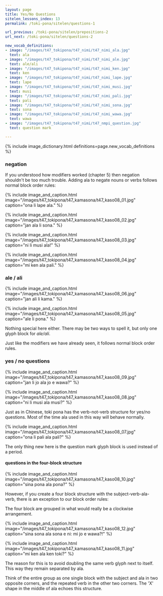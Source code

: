 ```yaml
---
layout: page
title: Yes/No Questions
sitelen_lessons_index: 13
permalink: /toki-pona/sitelen/questions-1

url_previous: /toki-pona/sitelen/prepositions-2
url_next: /toki-pona/sitelen/questions-2

new_vocab_definitions:
- image: "/images/t47_tokipona/t47_nimi/t47_nimi_ala.jpg"
  text: ala
- image: "/images/t47_tokipona/t47_nimi/t47_nimi_ale.jpg"
  text: ale/ali
- image: "/images/t47_tokipona/t47_nimi/t47_nimi_ken.jpg"
  text: ken
- image: "/images/t47_tokipona/t47_nimi/t47_nimi_lape.jpg"
  text: lape
- image: "/images/t47_tokipona/t47_nimi/t47_nimi_musi.jpg"
  text: musi
- image: "/images/t47_tokipona/t47_nimi/t47_nimi_pali.jpg"
  text: pali
- image: "/images/t47_tokipona/t47_nimi/t47_nimi_sona.jpg"
  text: sona
- image: "/images/t47_tokipona/t47_nimi/t47_nimi_wawa.jpg"
  text: wawa
- image: "/images/t47_tokipona/t47_nimi/t47_nmpi_question.jpg"
  text: question mark

---
```



{% include image_dictionary.html definitions=page.new_vocab_definitions %}

### negation

If you understood how modifiers worked (chapter 5) then negation shouldn't be too much trouble. Adding ala to negate nouns or verbs follows normal block order rules:

{% include image_and_caption.html image="/images/t47_tokipona/t47_kamasona/t47_kaso08_01.jpg" caption="ona li lape ala." %}

{% include image_and_caption.html image="/images/t47_tokipona/t47_kamasona/t47_kaso08_02.jpg" caption="jan ala li sona." %}

{% include image_and_caption.html image="/images/t47_tokipona/t47_kamasona/t47_kaso08_03.jpg" caption="ni li musi ala!" %}

{% include image_and_caption.html image="/images/t47_tokipona/t47_kamasona/t47_kaso08_04.jpg" caption="mi ken ala pali." %}

### ale / ali

{% include image_and_caption.html image="/images/t47_tokipona/t47_kamasona/t47_kaso08_06.jpg" caption="jan ali li kama." %}

{% include image_and_caption.html image="/images/t47_tokipona/t47_kamasona/t47_kaso08_05.jpg" caption="ale li pona." %}

Nothing special here either. There may be two ways to spell it, but only one glyph block for _ale/ali_.

Just like the modifiers we have already seen, it follows normal block order rules.

### yes / no questions

{% include image_and_caption.html image="/images/t47_tokipona/t47_kamasona/t47_kaso08_09.jpg" caption="jan li jo ala jo e wawa?" %}

{% include image_and_caption.html image="/images/t47_tokipona/t47_kamasona/t47_kaso08_08.jpg" caption="ni li musi ala musi?" %}

Just as in Chinese, toki pona has the verb-not-verb structure for yes/no questions. Most of the time ala used in this way will behave normally.

{% include image_and_caption.html image="/images/t47_tokipona/t47_kamasona/t47_kaso08_07.jpg" caption="ona li pali ala pali?" %}

The only thing new here is the question mark glyph block is used instead of a period.

#### questions in the four-block structure

{% include image_and_caption.html image="/images/t47_tokipona/t47_kamasona/t47_kaso08_10.jpg" caption="sina pona ala pona?" %}

However, if you create a four block structure with the subject-verb-ala-verb, there is an exception to our block order rules:

The four block are grouped in what would really be a clockwise arrangement.

{% include image_and_caption.html image="/images/t47_tokipona/t47_kamasona/t47_kaso08_12.jpg" caption="sina sona ala sona e ni: mi jo e wawa?!" %}


{% include image_and_caption.html image="/images/t47_tokipona/t47_kamasona/t47_kaso08_11.jpg" caption="mi ken ala ken toki?" %}

The reason for this is to avoid doubling the same verb glyph next to itself. This way they remain separated by ala.

Think of the entire group as one single block with the subject and ala in two opposite corners, and the repeated verb in the other two corners. The 'X' shape in the middle of ala echoes this structure.
